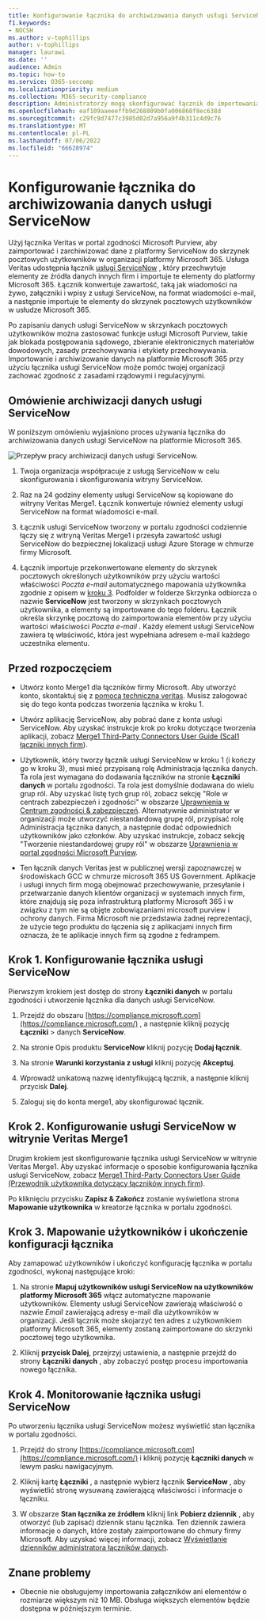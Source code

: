 ```yaml
---
title: Konfigurowanie łącznika do archiwizowania danych usługi ServiceNow na platformie Microsoft 365
f1.keywords:
- NOCSH
ms.author: v-tophillips
author: v-tophillips
manager: laurawi
ms.date: ''
audience: Admin
ms.topic: how-to
ms.service: O365-seccomp
ms.localizationpriority: medium
ms.collection: M365-security-compliance
description: Administratorzy mogą skonfigurować łącznik do importowania i archiwizowania danych usługi ServiceNow z usługi Veritas na platformę Microsoft 365. Ten łącznik umożliwia archiwizowanie danych ze źródeł danych innych firm na platformie Microsoft 365. Po zarchiwizowania tych danych można zarządzać danymi innych firm za pomocą funkcji zgodności, takich jak blokada prawna, wyszukiwanie zawartości i zasady przechowywania.
ms.openlocfilehash: eaf109aaeeeffb9d268809b0fa006868f8ec638d
ms.sourcegitcommit: c29fc9d7477c3985d02d7a956a9f4b311c4d9c76
ms.translationtype: MT
ms.contentlocale: pl-PL
ms.lasthandoff: 07/06/2022
ms.locfileid: "66628974"
---
```

# <a name="set-up-a-connector-to-archive-servicenow-data"></a>Konfigurowanie łącznika do archiwizowania danych usługi ServiceNow

Użyj łącznika Veritas w portal zgodności Microsoft Purview, aby zaimportować i zarchiwizować dane z platformy ServiceNow do skrzynek pocztowych użytkowników w organizacji platformy Microsoft 365. Usługa Veritas udostępnia łącznik [usługi ServiceNow](https://globanet.com/servicenow/) , który przechwytuje elementy ze źródła danych innych firm i importuje te elementy do platformy Microsoft 365. Łącznik konwertuje zawartość, taką jak wiadomości na żywo, załączniki i wpisy z usługi ServiceNow, na format wiadomości e-mail, a następnie importuje te elementy do skrzynek pocztowych użytkowników w usłudze Microsoft 365.

Po zapisaniu danych usługi ServiceNow w skrzynkach pocztowych użytkowników można zastosować funkcje usługi Microsoft Purview, takie jak blokada postępowania sądowego, zbieranie elektronicznych materiałów dowodowych, zasady przechowywania i etykiety przechowywania. Importowanie i archiwizowanie danych na platformie Microsoft 365 przy użyciu łącznika usługi ServiceNow może pomóc twojej organizacji zachować zgodność z zasadami rządowymi i regulacyjnymi.

## <a name="overview-of-archiving-servicenow-data"></a>Omówienie archiwizacji danych usługi ServiceNow

W poniższym omówieniu wyjaśniono proces używania łącznika do archiwizowania danych usługi ServiceNow na platformie Microsoft 365.

![Przepływ pracy archiwizacji danych usługi ServiceNow.](../media/ServiceNowConnectorWorkflow.png)

1. Twoja organizacja współpracuje z usługą ServiceNow w celu skonfigurowania i skonfigurowania witryny ServiceNow.

2. Raz na 24 godziny elementy usługi ServiceNow są kopiowane do witryny Veritas Merge1. Łącznik konwertuje również elementy usługi ServiceNow na format wiadomości e-mail.

3. Łącznik usługi ServiceNow tworzony w portalu zgodności codziennie łączy się z witryną Veritas Merge1 i przesyła zawartość usługi ServiceNow do bezpiecznej lokalizacji usługi Azure Storage w chmurze firmy Microsoft.

4. Łącznik importuje przekonwertowane elementy do skrzynek pocztowych określonych użytkowników przy użyciu wartości właściwości *Poczta e-mail* automatycznego mapowania użytkownika zgodnie z opisem w [kroku 3](#step-3-map-users-and-complete-the-connector-setup). Podfolder w folderze Skrzynka odbiorcza o nazwie **ServiceNow** jest tworzony w skrzynkach pocztowych użytkownika, a elementy są importowane do tego folderu. Łącznik określa skrzynkę pocztową do zaimportowania elementów przy użyciu wartości właściwości *Poczta e-mail* . Każdy element usługi ServiceNow zawiera tę właściwość, która jest wypełniana adresem e-mail każdego uczestnika elementu.

## <a name="before-you-begin"></a>Przed rozpoczęciem

- Utwórz konto Merge1 dla łączników firmy Microsoft. Aby utworzyć konto, skontaktuj się z [pomocą techniczną veritas](https://www.veritas.com/content/support/). Musisz zalogować się do tego konta podczas tworzenia łącznika w kroku 1.

- Utwórz aplikację ServiceNow, aby pobrać dane z konta usługi ServiceNow. Aby uzyskać instrukcje krok po kroku dotyczące tworzenia aplikacji, zobacz [Merge1 Third-Party Connectors User Guide (Scal1 łączniki innych firm](https://docs.ms.merge1.globanetportal.com/Merge1%20Third-Party%20Connectors%20ServiceNow%20User%20Guide%20.pdf)).

- Użytkownik, który tworzy łącznik usługi ServiceNow w kroku 1 (i kończy go w kroku 3), musi mieć przypisaną rolę Administracja łącznika danych. Ta rola jest wymagana do dodawania łączników na stronie **Łączniki danych** w portalu zgodności. Ta rola jest domyślnie dodawana do wielu grup ról. Aby uzyskać listę tych grup ról, zobacz sekcję "Role w centrach zabezpieczeń i zgodności" w obszarze [Uprawnienia w Centrum zgodności & zabezpieczeń](../security/office-365-security/permissions-in-the-security-and-compliance-center.md#roles-in-the-security--compliance-center). Alternatywnie administrator w organizacji może utworzyć niestandardową grupę ról, przypisać rolę Administracja łącznika danych, a następnie dodać odpowiednich użytkowników jako członków. Aby uzyskać instrukcje, zobacz sekcję "Tworzenie niestandardowej grupy ról" w obszarze [Uprawnienia w portal zgodności Microsoft Purview](microsoft-365-compliance-center-permissions.md#create-a-custom-role-group).

- Ten łącznik danych Veritas jest w publicznej wersji zapoznawczej w środowiskach GCC w chmurze microsoft 365 US Government. Aplikacje i usługi innych firm mogą obejmować przechowywanie, przesyłanie i przetwarzanie danych klientów organizacji w systemach innych firm, które znajdują się poza infrastrukturą platformy Microsoft 365 i w związku z tym nie są objęte zobowiązaniami microsoft purview i ochrony danych. Firma Microsoft nie przedstawia żadnej reprezentacji, że użycie tego produktu do łączenia się z aplikacjami innych firm oznacza, że te aplikacje innych firm są zgodne z fedrampem.

## <a name="step-1-set-up-the-servicenow-connector"></a>Krok 1. Konfigurowanie łącznika usługi ServiceNow

Pierwszym krokiem jest dostęp do strony **Łączniki danych** w portalu zgodności i utworzenie łącznika dla danych usługi ServiceNow.

1. Przejdź do obszaru [https://compliance.microsoft.com](https://compliance.microsoft.com/) , a następnie kliknij pozycję **Łączniki** >  danych **ServiceNow**.

2. Na stronie Opis produktu **ServiceNow** kliknij pozycję **Dodaj łącznik**.

3. Na stronie **Warunki korzystania z usługi** kliknij pozycję **Akceptuj**.

4. Wprowadź unikatową nazwę identyfikującą łącznik, a następnie kliknij przycisk **Dalej**.

5. Zaloguj się do konta merge1, aby skonfigurować łącznik.

## <a name="step-2-configure-the-servicenow-on-the-veritas-merge1-site"></a>Krok 2. Konfigurowanie usługi ServiceNow w witrynie Veritas Merge1

Drugim krokiem jest skonfigurowanie łącznika usługi ServiceNow w witrynie Veritas Merge1. Aby uzyskać informacje o sposobie konfigurowania łącznika usługi ServiceNow, zobacz [Merge1 Third-Party Connectors User Guide (Przewodnik użytkownika dotyczący łączników innych firm](https://docs.ms.merge1.globanetportal.com/Merge1%20Third-Party%20Connectors%20ServiceNow%20User%20Guide%20.pdf)).

Po kliknięciu przycisku **Zapisz & Zakończ** zostanie wyświetlona strona **Mapowanie użytkownika** w kreatorze łącznika w portalu zgodności.

## <a name="step-3-map-users-and-complete-the-connector-setup"></a>Krok 3. Mapowanie użytkowników i ukończenie konfiguracji łącznika

Aby zamapować użytkowników i ukończyć konfigurację łącznika w portalu zgodności, wykonaj następujące kroki:

1. Na stronie **Mapuj użytkowników usługi ServiceNow na użytkowników platformy Microsoft 365** włącz automatyczne mapowanie użytkowników. Elementy usługi ServiceNow zawierają właściwość o nazwie *Email* zawierającą adresy e-mail dla użytkowników w organizacji. Jeśli łącznik może skojarzyć ten adres z użytkownikiem platformy Microsoft 365, elementy zostaną zaimportowane do skrzynki pocztowej tego użytkownika.

2. Kliknij **przycisk Dalej**, przejrzyj ustawienia, a następnie przejdź do strony **Łączniki danych** , aby zobaczyć postęp procesu importowania nowego łącznika.

## <a name="step-4-monitor-the-servicenow-connector"></a>Krok 4. Monitorowanie łącznika usługi ServiceNow

Po utworzeniu łącznika usługi ServiceNow możesz wyświetlić stan łącznika w portalu zgodności.

1. Przejdź do strony [https://compliance.microsoft.com](https://compliance.microsoft.com/) i kliknij pozycję **Łączniki danych** w lewym pasku nawigacyjnym.

2. Kliknij kartę **Łączniki** , a następnie wybierz łącznik **ServiceNow** , aby wyświetlić stronę wysuwaną zawierającą właściwości i informacje o łączniku.

3. W obszarze **Stan łącznika ze źródłem** kliknij link **Pobierz dziennik** , aby otworzyć (lub zapisać) dziennik stanu łącznika. Ten dziennik zawiera informacje o danych, które zostały zaimportowane do chmury firmy Microsoft. Aby uzyskać więcej informacji, zobacz [Wyświetlanie dzienników administratora łączników danych](data-connector-admin-logs.md).

## <a name="known-issues"></a>Znane problemy

- Obecnie nie obsługujemy importowania załączników ani elementów o rozmiarze większym niż 10 MB. Obsługa większych elementów będzie dostępna w późniejszym terminie.